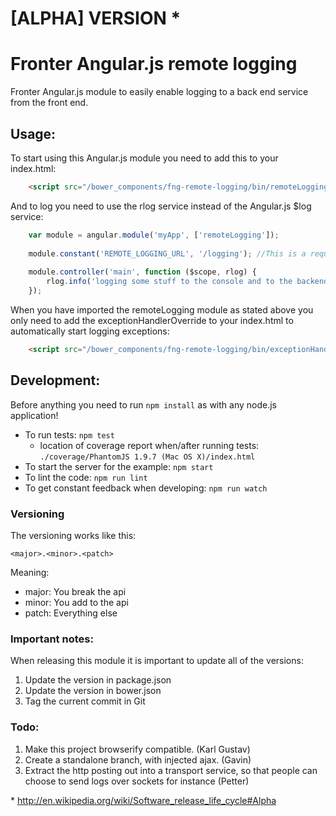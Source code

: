 # [ALPHA] VERSION *

# Fronter Angular.js remote logging

Fronter Angular.js module to easily enable logging to a back end service from the front end.

## Usage:

To start using this Angular.js module you need to add this to your index.html:

```html
    <script src="/bower_components/fng-remote-logging/bin/remoteLoggingModule.min.js"></script>
```

And to log you need to use the rlog service instead of the Angular.js $log service:
  

```js
    var module = angular.module('myApp', ['remoteLogging']);
    
    module.constant('REMOTE_LOGGING_URL', '/logging'); //This is a requirement for the remoteLogging module
    
    module.controller('main', function ($scope, rlog) {
        rlog.info('logging some stuff to the console and to the backend');
    });
```

    
When you have imported the remoteLogging module as stated above you only need to add the exceptionHandlerOverride
to your index.html to automatically start logging exceptions:

```html
    <script src="/bower_components/fng-remote-logging/bin/exceptionHandlerOverride.min.js"></script>
```

## Development:

Before anything you need to run `npm install` as with any node.js application!

* To run tests: `npm test`
    * location of coverage report when/after running tests: `./coverage/PhantomJS 1.9.7 (Mac OS X)/index.html`
* To start the server for the example: `npm start`
* To lint the code: `npm run lint`
* To get constant feedback when developing: `npm run watch`


### Versioning
The versioning works like this:

    <major>.<minor>.<patch>

Meaning:

* major: You break the api
* minor: You add to the api
* patch: Everything else


### Important notes:

When releasing this module it is important to update all of the versions:

1. Update the version in package.json
2. Update the version in bower.json
3. Tag the current commit in Git

### Todo:

1. Make this project browserify compatible. (Karl Gustav)
2. Create a standalone branch, with injected ajax. (Gavin)
3. Extract the http posting out into a transport service,
   so that people can choose to send logs over sockets for instance (Petter)

\* http://en.wikipedia.org/wiki/Software_release_life_cycle#Alpha
